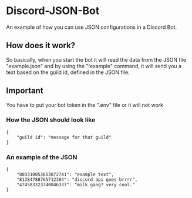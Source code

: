 # Discord-JSON-Bot
An example of how you can use JSON configurations in a Discord Bot.

## How does it work?
So basically, when you start the bot it will read the data from the JSON file "example.json" and by using the "!example" command, it will send you a text based on the guild id, defined in the JSON file.

## Important
You have to put your bot token in the ".env" file or it will not work

### How the JSON should look like
```
{
    "guild id": "message for that guild"
}
```
### An example of the JSON
```
{
    "803310053653872741": "example text",
    "81384788765712384": "discord api goes brrrr",
    "474583323340046337": "milk gang? very cool."
}
```
